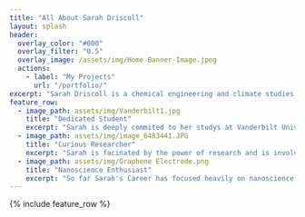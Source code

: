 ```yaml
---
title: "All About Sarah Driscoll"
layout: splash
header:
  overlay_color: "#000"
  overlay_filter: "0.5"
  overlay_image: /assets/img/Home-Banner-Image.jpeg
  actions:
    - label: "My Projects"
      url: "/portfolio/"
excerpt: "Sarah Driscoll is a chemical engineering and climate studies undergraduate student who is deeply invested in her schoolwork and passionate about engaging in research to improve the community around her."
feature_row:
  - image_path: assets/img/Vanderbilt1.jpg
    title: "Dedicated Student"
    excerpt: "Sarah is deeply commited to her studys at Vanderbilt University, always putting her learning first."
  - image_path: assets/img/image_6483441.JPG
    title: "Curious Researcher"
    excerpt: "Sarah is facinated by the power of research and is involved in multiple labs on campus."
  - image_path: assets/img/Graphene Electrode.png
    title: "Nanoscience Enthusiast"
    excerpt: "So far Sarah's Career has focused heavily on nanoscience though she is looking to broaden her horizons!"
---
```


{% include feature_row %}

